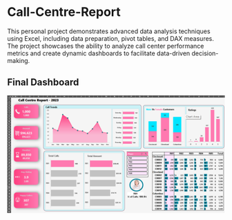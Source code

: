 # Call-Centre-Report
This personal project demonstrates advanced data analysis techniques using Excel, including data preparation, pivot tables, and DAX measures. The project showcases the ability to analyze call center performance metrics and create dynamic dashboards to facilitate data-driven decision-making.

## Final Dashboard

![Final Dashboard Image](https://github.com/Dhyanesh-Khakharodiya/Call-Centre-Report/blob/9f4fe00d8d4c6fe8de79eabd37f2536c738d3790/imgs/all_reps.png?raw=true)
